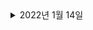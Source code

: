 <details markdown="1">
<summary>2022년 1월 14일</summary>
- 패캠 알고리즘
  - 자료구조와 알고리즘
  - 배열
  - 큐
  - 스택
  - 링크드리스트
- 파이썬 알고리즘 인터뷰 책
  - 4장 빅오, 자료형
  - 5장 리스트, 딕셔너리
  - 6장 문자열조작
  - 7장 배열
- 스프링 핵심 원리 (인프런 - 김영한)
  - 싱글톤
  - 컴포넌트 스캔
  - 의존관계 자동주입
  - 빈 생명주기 콜백
  - 빈 스코프
</details>
</br>
